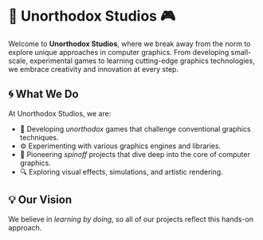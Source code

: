 # 🎨 **Unorthodox Studios** 🎮

Welcome to **Unorthodox Studios**, where we break away from the norm to explore unique approaches in computer graphics. From developing small-scale, experimental games to learning cutting-edge graphics technologies, we embrace creativity and innovation at every step.

## 🌀 **What We Do**

At Unorthodox Studios, we are:

- 🧩 Developing *unorthodox* games that challenge conventional graphics techniques.
- ⚙️ Experimenting with various graphics engines and libraries.
- 🚀 Pioneering *spinoff* projects that dive deep into the core of computer graphics.
- 🔍 Exploring visual effects, simulations, and artistic rendering.

## 💡 **Our Vision**

We believe in *learning by doing*, so all of our projects reflect this hands-on approach.
